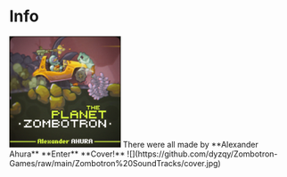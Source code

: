 # Info
<img src="https://github.com/dyzqy/Zombotron-Games/raw/main/Zombotron%20SoundTracks/cover.jpg" alt="drawing" width="200"/>
There were all made by **Alexander Ahura** **Enter**
**Cover!**
![](https://github.com/dyzqy/Zombotron-Games/raw/main/Zombotron%20SoundTracks/cover.jpg)
